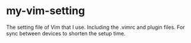 my-vim-setting
==============

The setting file of Vim that I use. Including the .vimrc and plugin files. For sync between devices to shorten the setup time.
